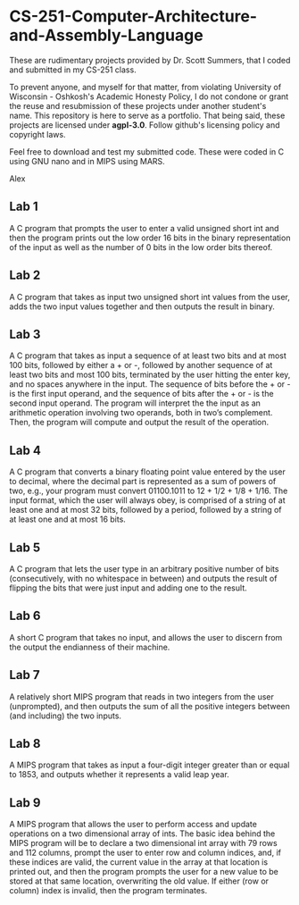 # CS-251-Computer-Architecture-and-Assembly-Language

These are rudimentary projects provided by Dr. Scott Summers, that I coded and submitted in my CS-251 class.

To prevent anyone, and myself for that matter, from violating University of Wisconsin - Oshkosh's Academic Honesty Policy,
I do not condone or grant the reuse and resubmission of these projects under another student's name. This repository is here to serve as a portfolio. That being said, these projects are licensed under **agpl-3.0**. Follow github's licensing policy and copyright laws.

Feel free to download and test my submitted code. These were coded in C using GNU nano and in MIPS using MARS.

Alex

## Lab 1 ##

A C program that prompts the user to enter a valid unsigned short int and then the program prints out the low order
16 bits in the binary representation of the input as well as the number of 0 bits in the low order bits thereof.

## Lab 2 ##

A C program that takes as input two unsigned short int values from the user, adds the two
input values together and then outputs the result in binary.

## Lab 3 ##

A C program that takes as input a sequence of at least two bits and at most 100 bits, followed by either a + or -, followed by another sequence of at least two bits and most 100 bits, terminated by the user hitting the enter key, and no spaces anywhere in the input. The sequence of bits before the + or - is the first input operand, and the sequence of bits after the + or - is the second input operand. The program will interpret the the input as an arithmetic operation involving two operands, both in two’s complement. Then, the program will compute and output the result of the operation.

## Lab 4 ##

A C program that converts a binary floating point value entered by the user to decimal, where the decimal part is represented as a sum of powers of two, e.g., your program must convert 01100.1011 to 12 + 1/2 + 1/8 + 1/16. The input format, which the user will always obey, is comprised of a string of at least 
one and at most 32 bits, followed by a period, followed by a string of at least one and at most 16 bits.

## Lab 5 ##

A C program that lets the user type in an arbitrary positive number of bits (consecutively, with no whitespace in between) and outputs the result of
flipping the bits that were just input and adding one to the result. 

## Lab 6 ##

A short C program that takes no input, and allows the user to discern from the output the endianness of their machine.

## Lab 7 ##

A relatively short MIPS program that reads in two integers from the user (unprompted), and then outputs the sum of all the positive integers between
(and including) the two inputs. 

## Lab 8 ##

A MIPS program that takes as input a four-digit integer greater than or equal to 1853, and outputs whether it represents a valid leap year.

## Lab 9 ##

A MIPS program that allows the user to perform access and update operations on a two dimensional array of ints. The basic idea behind the MIPS program will be to declare a two dimensional int array with 79 rows and 112 columns, prompt the user to enter row and column indices, and, if these indices are valid, the current value in the array at that location is printed out, and then the program prompts the user for a new value to be stored at that same location, overwriting the old value. If either (row or column) index is invalid, then the program terminates. 
